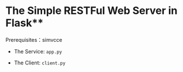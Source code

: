# The Simple RESTFul Web Server in Flask**

Prerequisites：simvcce

* The Service: `app.py`
  
* The Client: `client.py`
 